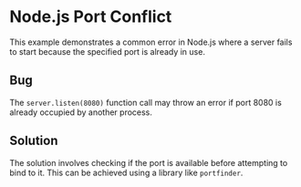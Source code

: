 # Node.js Port Conflict
This example demonstrates a common error in Node.js where a server fails to start because the specified port is already in use.

## Bug
The `server.listen(8080)` function call may throw an error if port 8080 is already occupied by another process.

## Solution
The solution involves checking if the port is available before attempting to bind to it.  This can be achieved using a library like `portfinder`.